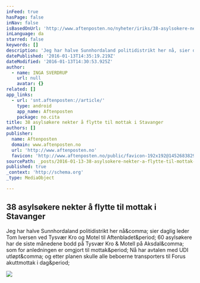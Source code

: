 ```yaml
---
inFeed: true
hasPage: false
inNav: false
isBasedOnUrl: 'http://www.aftenposten.no/nyheter/iriks/38-asylsokere-nekter-a-flytte-til-mottak-i-Stavanger-8316321.html'
inLanguage: da
starred: false
keywords: []
description: 'Jeg har halve Sunnhordaland politidistrikt her nå, sier daglig leder Tom Iversen ved Tysvær Kro og Motel til Aftenbladet. 60 asylsøkere har de siste månedene bodd på Tysvær Kro & Motell på Aksdal, som for anledningen er omgjort til mottak. Nå har avtalen med UDI utløpt, og etter planen skulle alle beboerne transporters til Forus akuttmottak i dag.'
datePublished: '2016-01-13T14:35:19.219Z'
dateModified: '2016-01-13T14:30:53.925Z'
author:
  - name: INGA SVERDRUP
    url: null
    avatar: {}
related: []
app_links:
  - url: 'snt.aftenposten://article/'
    type: android
    app_name: Aftenposten
    package: no.cita
title: 38 asylsøkere nekter å flytte til mottak i Stavanger
authors: []
publisher:
  name: Aftenposten
  domain: www.aftenposten.no
  url: 'http://www.aftenposten.no'
  favicon: 'http://www.aftenposten.no/public/favicon-192x192@1452683829.png'
sourcePath: _posts/2016-01-13-38-asylsokere-nekter-a-flytte-til-mottak-i-stavanger.md
published: true
_context: 'http://schema.org'
_type: MediaObject

---
```

<article style=""><h1>38 asylsøkere nekter å flytte til mottak i Stavanger</h1><p>Jeg har halve Sunnhordaland politidistrikt her nå&amp;comma; sier daglig leder Tom Iversen ved Tysvær Kro og Motel til Aftenbladet&amp;period; 60 asylsøkere har de siste månedene bodd på Tysvær Kro &amp; Motell på Aksdal&amp;comma; som for anledningen er omgjort til mottak&amp;period; Nå har avtalen med UDI utløpt&amp;comma; og etter planen skulle alle beboerne transporters til Forus akuttmottak i dag&amp;period;</p><img src="http://ap.mnocdn.no/incoming/article8316400.ece/ALTERNATES/w1440c169/tacca3dd_doc6nz6ojyfivr90jd7oox-Byi1FAvfbH.jpg?updated=130120161301" /></article>